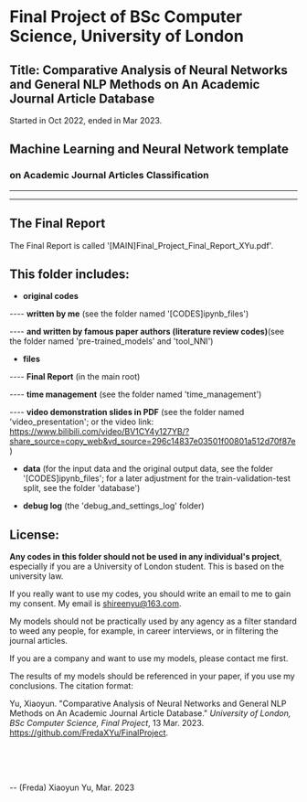 # Final Project of BSc Computer Science, University of London

## Title: Comparative Analysis of Neural Networks and General NLP Methods on An Academic Journal Article Database

Started in Oct 2022, ended in Mar 2023. 

## Machine Learning and Neural Network template

### on Academic Journal Articles Classification

-------------------------
-------------------------

## The Final Report

The Final Report is called '[MAIN]Final_Project_Final_Report_XYu.pdf'. 

## This folder includes: 

- <b>original codes</b>

---- <b>written by me</b> (see the folder named '[CODES]ipynb_files')

---- <b>and written by famous paper authors (literature review codes)</b>(see the folder named 'pre-trained_models' and 'tool_NNI')

- <b>files</b>

---- <b>Final Report</b> (in the main root)

---- <b>time management</b> (see the folder named 'time_management')

---- <b>video demonstration slides in PDF</b> (see the folder named 'video_presentation'; or the video link: https://www.bilibili.com/video/BV1CY4y127YB/?share_source=copy_web&vd_source=296c14837e03501f00801a512d70f87e)

- <b>data</b> (for the input data and the original output data, see the folder '[CODES]ipynb_files'; for a later adjustment for the train-validation-test split, see the folder 'database')

- <b>debug log</b> (the 'debug_and_settings_log' folder)




## License: 

<b>Any codes in this folder should not be used in any individual's project</b>, especially if you are a University of London student. This is based on the university law.    

If you really want to use my codes, you should write an email to me to gain my consent. My email is shireenyu@163.com.

My models should not be practically used by any agency as a filter standard to weed any people, for example, in career interviews, or in filtering the journal articles. 

If you are a company and want to use my models, please contact me first. 

The results of my models should be referenced in your paper, if you use my conclusions. The citation format: 

Yu, Xiaoyun. "Comparative Analysis of Neural Networks and General NLP Methods on An Academic Journal Article Database." *University of London, BSc Computer Science, Final Project*, 13 Mar. 2023. https://github.com/FredaXYu/FinalProject. 

<br><br><br>

-- (Freda) Xiaoyun Yu, Mar. 2023





